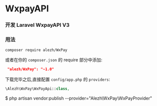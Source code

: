 # WxpayAPI

### 开发 Laravel WxpayAPI V3

### 用法

```
composer require alezh/WxPay
```

或者在你的 `composer.json` 的 require 部分中添加:
```json
 "alezh/WxPay": "~1.0"
```

下载完毕之后,直接配置 `config/app.php` 的 `providers`:

```php
\Alezh\WxPay\WxPayApi::class,
```
$ php artisan vendor:publish --provider="Alezh\WxPay\WxPayProvider"
